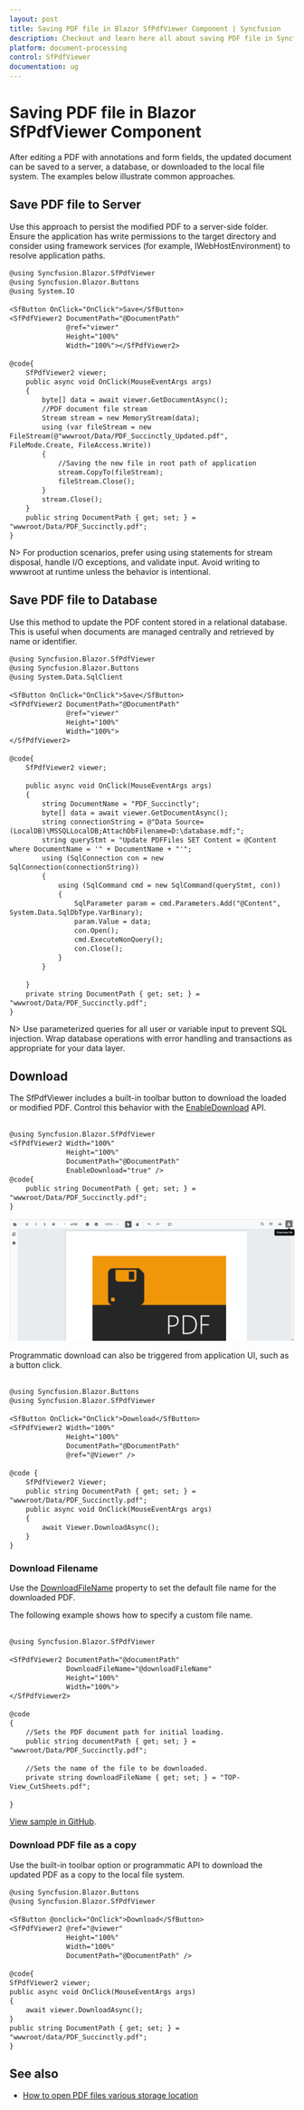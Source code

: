 ```yaml
---
layout: post
title: Saving PDF file in Blazor SfPdfViewer Component | Syncfusion
description: Checkout and learn here all about saving PDF file in Syncfusion Blazor SfPdfViewer component and more.
platform: document-processing
control: SfPdfViewer
documentation: ug
---
```


# Saving PDF file in Blazor SfPdfViewer Component

After editing a PDF with annotations and form fields, the updated document can be saved to a server, a database, or downloaded to the local file system. The examples below illustrate common approaches.

## Save PDF file to Server

Use this approach to persist the modified PDF to a server-side folder. Ensure the application has write permissions to the target directory and consider using framework services (for example, IWebHostEnvironment) to resolve application paths.

```cshtml
@using Syncfusion.Blazor.SfPdfViewer
@using Syncfusion.Blazor.Buttons
@using System.IO

<SfButton OnClick="OnClick">Save</SfButton>
<SfPdfViewer2 DocumentPath="@DocumentPath"
              @ref="viewer"
              Height="100%"
              Width="100%"></SfPdfViewer2>

@code{  
    SfPdfViewer2 viewer;
    public async void OnClick(MouseEventArgs args)
    {
        byte[] data = await viewer.GetDocumentAsync();
        //PDF document file stream
        Stream stream = new MemoryStream(data);
        using (var fileStream = new FileStream(@"wwwroot/Data/PDF_Succinctly_Updated.pdf", FileMode.Create, FileAccess.Write))
        {
            //Saving the new file in root path of application
            stream.CopyTo(fileStream);
            fileStream.Close();
        }
        stream.Close();
    }
    public string DocumentPath { get; set; } = "wwwroot/Data/PDF_Succinctly.pdf";
}
```

N> For production scenarios, prefer using using statements for stream disposal, handle I/O exceptions, and validate input. Avoid writing to wwwroot at runtime unless the behavior is intentional.

## Save PDF file to Database

Use this method to update the PDF content stored in a relational database. This is useful when documents are managed centrally and retrieved by name or identifier.

```cshtml
@using Syncfusion.Blazor.SfPdfViewer
@using Syncfusion.Blazor.Buttons
@using System.Data.SqlClient

<SfButton OnClick="OnClick">Save</SfButton>
<SfPdfViewer2 DocumentPath="@DocumentPath"
              @ref="viewer"
              Height="100%"
              Width="100%">
</SfPdfViewer2>

@code{
    SfPdfViewer2 viewer;

    public async void OnClick(MouseEventArgs args)
    {
        string DocumentName = "PDF_Succinctly";
        byte[] data = await viewer.GetDocumentAsync();
        string connectionString = @"Data Source=(LocalDB)\MSSQLLocalDB;AttachDbFilename=D:\database.mdf;";
        string queryStmt = "Update PDFFiles SET Content = @Content where DocumentName = '" + DocumentName + "'";
        using (SqlConnection con = new SqlConnection(connectionString))
        {
            using (SqlCommand cmd = new SqlCommand(queryStmt, con))
            {
                SqlParameter param = cmd.Parameters.Add("@Content", System.Data.SqlDbType.VarBinary);
                param.Value = data;
                con.Open();
                cmd.ExecuteNonQuery();
                con.Close();
            }
        }

    }
    private string DocumentPath { get; set; } = "wwwroot/Data/PDF_Succinctly.pdf";
}
```

N> Use parameterized queries for all user or variable input to prevent SQL injection. Wrap database operations with error handling and transactions as appropriate for your data layer.

## Download

The SfPdfViewer includes a built-in toolbar button to download the loaded or modified PDF. Control this behavior with the [EnableDownload](https://help.syncfusion.com/cr/blazor/Syncfusion.Blazor.SfPdfViewer.PdfViewerBase.html#Syncfusion_Blazor_SfPdfViewer_PdfViewerBase_EnableDownload) API.

```cshtml

@using Syncfusion.Blazor.SfPdfViewer
<SfPdfViewer2 Width="100%"
              Height="100%"
              DocumentPath="@DocumentPath"
              EnableDownload="true" />
@code{
    public string DocumentPath { get; set; } = "wwwroot/Data/PDF_Succinctly.pdf";
}

```

![Blazor SfPdfViewer with Download Option](../blazor-classic/images/blazor-pdfviewer-download-option.png)

Programmatic download can also be triggered from application UI, such as a button click.

```cshtml

@using Syncfusion.Blazor.Buttons
@using Syncfusion.Blazor.SfPdfViewer

<SfButton OnClick="OnClick">Download</SfButton>
<SfPdfViewer2 Width="100%"
              Height="100%"
              DocumentPath="@DocumentPath"
              @ref="@Viewer" />

@code {
    SfPdfViewer2 Viewer;
    public string DocumentPath { get; set; } = "wwwroot/Data/PDF_Succinctly.pdf";
    public async void OnClick(MouseEventArgs args)
    {
        await Viewer.DownloadAsync();
    }
}

```

### Download Filename

Use the [DownloadFileName](https://help.syncfusion.com/cr/blazor/Syncfusion.Blazor.SfPdfViewer.PdfViewerBase.html#Syncfusion_Blazor_SfPdfViewer_PdfViewerBase_DownloadFileName) property to set the default file name for the downloaded PDF.

The following example shows how to specify a custom file name.

```cshtml

@using Syncfusion.Blazor.SfPdfViewer

<SfPdfViewer2 DocumentPath="@documentPath"
              DownloadFileName="@downloadFileName"
              Height="100%"
              Width="100%">
</SfPdfViewer2>

@code
{
    //Sets the PDF document path for initial loading.
    public string documentPath { get; set; } = "wwwroot/Data/PDF_Succinctly.pdf";

    //Sets the name of the file to be downloaded.
    private string downloadFileName { get; set; } = "TOP-View_CutSheets.pdf";

}

```
[View sample in GitHub](https://github.com/SyncfusionExamples/blazor-pdf-viewer-examples/tree/master/Load%20and%20Save/Modify%20the%20file%20name).

### Download PDF file as a copy

Use the built-in toolbar option or programmatic API to download the updated PDF as a copy to the local file system.

```cshtml
@using Syncfusion.Blazor.Buttons
@using Syncfusion.Blazor.SfPdfViewer

<SfButton @onclick="OnClick">Download</SfButton>
<SfPdfViewer2 @ref="@viewer"
              Height="100%"
              Width="100%"
              DocumentPath="@DocumentPath" />

@code{
SfPdfViewer2 viewer;
public async void OnClick(MouseEventArgs args)
{
    await viewer.DownloadAsync();
}
public string DocumentPath { get; set; } = "wwwroot/data/PDF_Succinctly.pdf";
}
```

## See also

* [How to open PDF files various storage location](./opening-pdf-file)